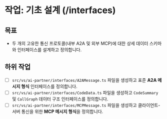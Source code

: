 # 작업: 기초 설계 (/interfaces)

## 목표
- 두 개의 고유한 통신 프로토콜(내부 A2A 및 외부 MCP)에 대한 상세 데이터 스키마와 인터페이스를 설계하고 정의합니다.

## 하위 작업
- [ ] `src/vs/ai-partner/interfaces/A2AMessage.ts` 파일을 생성하고 표준 **A2A 메시지 형식** 인터페이스를 정의합니다.
- [ ] `src/vs/ai-partner/interfaces/CodeData.ts` 파일을 생성하고 `CodeSummary` 및 `CallGraph` 데이터 구조 인터페이스를 정의합니다.
- [ ] `src/vs/ai-partner/interfaces/MCPMessage.ts` 파일을 생성하고 클라이언트-서버 통신을 위한 **MCP 메시지 형식**을 정의합니다.